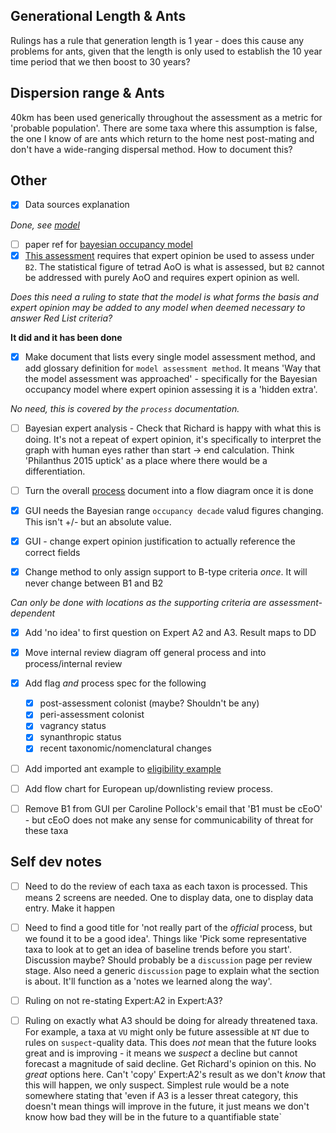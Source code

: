 ## Generational Length & Ants

Rulings has a rule that generation length is 1 year - does this cause any problems for ants, given that the length is only used to establish the 10 year time period that we then boost to 30 years?

## Dispersion range & Ants
40km has been used generically throughout the assessment as a metric for 'probable population'. There are some taxa where this assumption is false, the one I know of are ants which return to the home nest post-mating and don't have a wide-ranging dispersal method. How to document this?

## Other
- [x] Data sources explanation

*Done, see [model](./model.md)*
- [ ] paper ref for [bayesian occupancy model](./model.md#bayesian-occupancy-trend)
- [x] [This assessment](./process/raw_data.md) requires that expert opinion be used to assess under `B2`. The statistical figure of tetrad AoO is what is assessed, but `B2` cannot be addressed with purely AoO and requires expert opinion as well.

*Does this need a ruling to state that the model is what forms the basis and expert opinion may be added to any model when deemed necessary to answer Red List criteria?*

**It did and it has been done**

- [x] Make document that lists every single model assessment method, and add glossary definition for `model assessment method`. It means 'Way that the model assessment was approached' - specifically for the Bayesian occupancy model where expert opinion assessing it is a 'hidden extra'.

*No need, this is covered by the `process` documentation.*

- [ ] Bayesian expert analysis - Check that Richard is happy with what this is doing. It's not a repeat of expert opinion, it's specifically to interpret the graph with human eyes rather than start -> end calculation. Think 'Philanthus 2015 uptick' as a place where there would be a differentiation.

- [ ] Turn the overall [process](./process_overview.md) document into a flow diagram once it is done

- [x] GUI needs the Bayesian range `occupancy decade` valud figures changing. This isn't +/- but an absolute value.

- [x] GUI - change expert opinion justification to actually reference the correct fields

- [x] Change method to only assign support to B-type criteria *once*. It will never change between B1 and B2

*Can only be done with locations as the supporting criteria are assessment-dependent*

- [x] Add 'no idea' to first question on Expert A2 and A3. Result maps to DD

- [x] Move internal review diagram off general process and into process/internal review

- [x] Add flag *and* process spec for the following
    - [x] post-assessment colonist (maybe? Shouldn't be any)
    - [x] peri-assessment colonist
    - [x] vagrancy status
    - [x] synanthropic status
    - [x] recent taxonomic/nomenclatural changes

 - [ ] Add imported ant example to [eligibility example](./process/internal_stage/eligibility.md#synathropic-status)

 - [ ] Add flow chart for European up/downlisting review process.

 - [ ] Remove B1 from GUI per Caroline Pollock's email that 'B1 must be cEoO' - but cEoO does not make any sense for communicability of threat for these taxa

 ## Self dev notes

- [ ] Need to do the review of each taxa as each taxon is processed. This means 2 screens are needed. One to display data, one to display data entry. Make it happen

- [ ] Need to find a good title for 'not really part of the *official* process, but we found it to be a good idea'. Things like 'Pick some representative taxa to look at to get an idea of baseline trends before you start'. Discussion maybe? Should probably be a `discussion` page per review stage. Also need a generic `discussion` page to explain what the section is about. It'll function as a 'notes we learned along the way'.

- [ ] Ruling on not re-stating Expert:A2 in Expert:A3?

- [ ] Ruling on exactly what A3 should be doing for already threatened taxa. For example, a taxa at `VU` might only be future assessible at `NT` due to rules on `suspect`-quality data. This does *not* mean that the future looks great and is improving - it means we *suspect* a decline but cannot forecast a magnitude of said decline. Get Richard's opinion on this. No *great* options here. Can't 'copy' Expert:A2's result as we don't *know* that this will happen, we only suspect. Simplest rule would be a note somewhere stating that 'even if A3 is a lesser threat category, this doesn't mean things will improve in the future, it just means we don't know how bad they will be in the future to a quantifiable state`